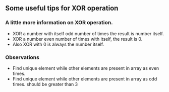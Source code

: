 ## Some useful tips for XOR operation

### A little more information on XOR operation.
  - XOR a number with itself odd number of times the result is number itself.
  - XOR a number even number of times with itself, the result is 0.
  - Also XOR with 0 is always the number itself.


### Observations
  - Find unique element while other elements are present in array as even times.
  - Find unique element while other elements are present in array as odd times. should be greater than 3  
